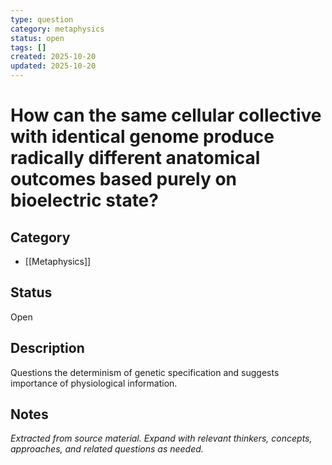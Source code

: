 ```yaml
---
type: question
category: metaphysics
status: open
tags: []
created: 2025-10-20
updated: 2025-10-20
---
```


# How can the same cellular collective with identical genome produce radically different anatomical outcomes based purely on bioelectric state?

## Category

- [[Metaphysics]]

## Status

Open

## Description

Questions the determinism of genetic specification and suggests importance of physiological information.

## Notes

*Extracted from source material. Expand with relevant thinkers, concepts, approaches, and related questions as needed.*
